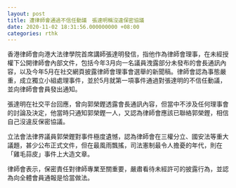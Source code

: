 ```yaml
---
layout: post
title: 遭律師會通過不信任動議　張達明稱沒違保密協議
date: 2020-11-02 18:31:56.000000000 +08:00
categories: rthk
---
```


香港律師會向港大法律學院首席講師張達明發信，指他作為律師會理事，在未經授權下公開律師會內部文件，包括今年3月向一名議員洩露部分未發布的會長通訊內容，以及今年5月在社交網頁披露律師會理事會選舉的新聞稿。律師會認為事態嚴重，成立獨立小組處理事件，並於5月就第一項事件通過對張達明的不信任動議，並向律師會會員發出通知。

張達明在社交平台回應，曾向郭榮鏗透露會長通訊內容，但當中不涉及任何理事會的討論及決定，他當時只通知郭榮鏗一人，又認為律師會應該已聯絡郭榮鏗，相信自己沒違反保密協議。

立法會法律界議員郭榮鏗對事件極度遺憾，認為律師會在三權分立、國安法等重大議題，甚少公布正式文件，但在最風雨飄搖，司法憲制最令人擔憂的年代，則在「雞毛蒜皮」事件上大造文章。

律師會表示，保密責任對律師專業至關重要，嚴肅看待未經許可的披露行為，並認為向全體會員通報是恰當做法。
